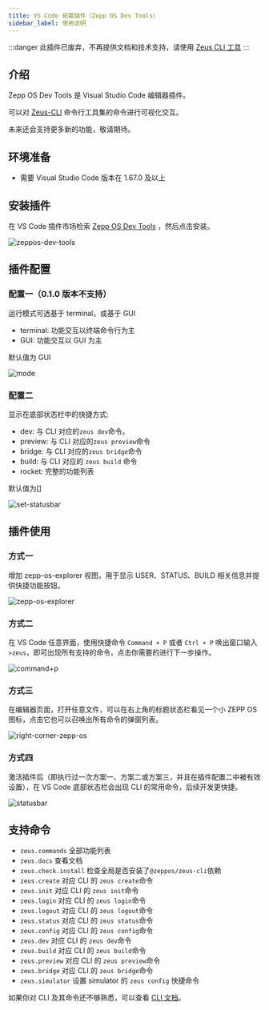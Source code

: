 ```yaml
---
title: VS Code 拓展插件（Zepp OS Dev Tools）
sidebar_label: 使用说明
---
```


:::danger
此插件已废弃，不再提供文档和技术支持，请使用 [Zeus CLI 工具](../cli/index.md)
:::

## 介绍

Zepp OS Dev Tools 是 Visual Studio Code 编辑器插件。

可以对 [Zeus-CLI](../cli/index.md) 命令行工具集的命令进行可视化交互。

未来还会支持更多新的功能，敬请期待。

## 环境准备

- 需要 Visual Studio Code 版本在 1.67.0 及以上

## 安装插件

在 VS Code 插件市场检索 [Zepp OS Dev Tools](https://marketplace.visualstudio.com/items?itemName=Zepp.zeppos-dev-tools) ，然后点击安装。

![zeppos-dev-tools](/img/docs/guides/tools/vscode-extension/zeppos-dev-tools.gif)

## 插件配置

### 配置一（0.1.0 版本不支持）

运行模式可选基于 terminal，或基于 GUI

- terminal: 功能交互以终端命令行为主
- GUI: 功能交互以 GUI 为主

默认值为 GUI

![mode](/img/docs/guides/tools/vscode-extension/mode.png)

### 配置二

显示在底部状态栏中的快捷方式:

- dev: 与 CLI 对应的`zeus dev`命令。
- preview: 与 CLI 对应的`zeus preview`命令
- bridge: 与 CLI 对应的`zeus bridge`命令
- build: 与 CLI 对应的 `zeus build` 命令
- rocket: 完整的功能列表

默认值为[]

![set-statusbar](/img/docs/guides/tools/vscode-extension/set-statusbar.gif)

## 插件使用

### 方式一

增加 zepp-os-explorer 视图，用于显示 USER、STATUS、BUILD 相关信息并提供快捷功能按钮。

![zepp-os-explorer](/img/docs/guides/tools/vscode-extension/zepp-os-explorer.png)

### 方式二

在 VS Code 任意界面，使用快捷命令 `Command + P` 或者 `Ctrl + P` 唤出窗口输入 `>zeus`，即可出现所有支持的命令，点击你需要的进行下一步操作。

![command+p](/img/docs/guides/tools/vscode-extension/command+p.gif)

### 方式三

在编辑器页面，打开任意文件，可以在右上角的标题状态栏看见一个小 ZEPP OS 图标，点击它也可以召唤出所有命令的弹窗列表。

![right-corner-zepp-os](/img/docs/guides/tools/vscode-extension/right-corner-zepp-os.gif)

### 方式四

激活插件后（即执行过一次方案一、方案二或方案三，并且在插件配置二中被有效设置），在 VS Code 底部状态栏会出现 CLI 的常用命令，后续开发更快捷。

![statusbar](/img/docs/guides/tools/vscode-extension/statusbar.gif)

## 支持命令

- `zeus.commands` 全部功能列表
- `zeus.docs` 查看文档
- `zeus.check.install` 检查全局是否安装了`@zeppos/zeus-cli`依赖
- `zeus.create` 对应 CLI 的 `zeus create`命令
- `zeus.init` 对应 CLI 的 `zeus init`命令
- `zeus.login` 对应 CLI 的 `zeus login`命令
- `zeus.logout` 对应 CLI 的 `zeus logout`命令
- `zeus.status` 对应 CLI 的 `zeus status`命令
- `zeus.config` 对应 CLI 的 `zeus config`命令
- `zeus.dev` 对应 CLI 的 `zeus dev`命令
- `zeus.build` 对应 CLI 的 `zeus build`命令
- `zeus.preview` 对应 CLI 的 `zeus preview`命令
- `zeus.bridge` 对应 CLI 的 `zeus bridge`命令
- `zeus.simulator` 设置 simulator 的 `zeus config` 快捷命令

如果你对 CLI 及其命令还不够熟悉，可以查看 [CLI 文档](../cli/)。
